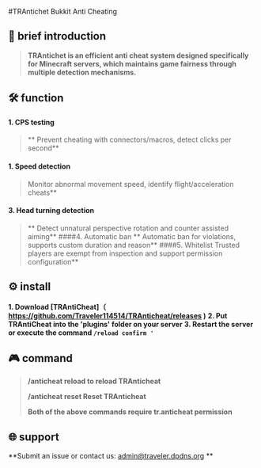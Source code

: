 #TRAntichet Bukkit Anti Cheating
##  📖  brief introduction
>**TRAntichet is an efficient anti cheat system designed specifically for Minecraft servers, which maintains game fairness through multiple detection mechanisms.**
##  🛠️  function
#### 1. CPS testing
> ** Prevent cheating with connectors/macros, detect clicks per second**
#### 1. Speed detection
>Monitor abnormal movement speed, identify flight/acceleration cheats**
#### 3. Head turning detection
> ** Detect unnatural perspective rotation and counter assisted aiming**
####4. Automatic ban
> ** Automatic ban for violations, supports custom duration and reason**
####5. Whitelist
>Trusted players are exempt from inspection and support permission configuration**
##   ⚙️  install
**1. Download [TRAntiCheat]（ https://github.com/Traveler114514/TRAnticheat/releases )**
**2. Put TRAntiCheat into the 'plugins' folder on your server**
**3. Restart the server or execute the command `/reload confirm '`**
##  🎮  command
> **/anticheat reload to reload TRAnticheat**
> 
> **/anticheat reset Reset TRAnticheat**
>
> **Both of the above commands require tr.anticheat permission**
##  🌐  support
**Submit an issue or contact us: admin@traveler.dpdns.org **
